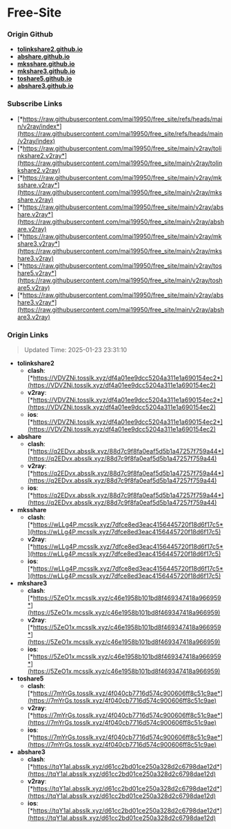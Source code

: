 # Free-Site

### Origin Github

- [**tolinkshare2.github.io**](https://github.com/tolinkshare2/tolinkshare2.github.io)
- [**abshare.github.io**](https://github.com/abshare/abshare.github.io)
- [**mksshare.github.io**](https://github.com/mksshare/mksshare.github.io)
- [**mkshare3.github.io**](https://github.com/mkshare3/mkshare3.github.io)
- [**toshare5.github.io**](https://github.com/toshare5/toshare5.github.io)
- [**abshare3.github.io**](https://github.com/abshare3/abshare3.github.io)

### Subscribe Links

- [*https://raw.githubusercontent.com/mai19950/free_site/refs/heads/main/v2ray/index*](https://raw.githubusercontent.com/mai19950/free_site/refs/heads/main/v2ray/index)
- [*https://raw.githubusercontent.com/mai19950/free_site/main/v2ray/tolinkshare2.v2ray*](https://raw.githubusercontent.com/mai19950/free_site/main/v2ray/tolinkshare2.v2ray)
- [*https://raw.githubusercontent.com/mai19950/free_site/main/v2ray/mksshare.v2ray*](https://raw.githubusercontent.com/mai19950/free_site/main/v2ray/mksshare.v2ray)
- [*https://raw.githubusercontent.com/mai19950/free_site/main/v2ray/abshare.v2ray*](https://raw.githubusercontent.com/mai19950/free_site/main/v2ray/abshare.v2ray)
- [*https://raw.githubusercontent.com/mai19950/free_site/main/v2ray/mkshare3.v2ray*](https://raw.githubusercontent.com/mai19950/free_site/main/v2ray/mkshare3.v2ray)
- [*https://raw.githubusercontent.com/mai19950/free_site/main/v2ray/toshare5.v2ray*](https://raw.githubusercontent.com/mai19950/free_site/main/v2ray/toshare5.v2ray)
- [*https://raw.githubusercontent.com/mai19950/free_site/main/v2ray/abshare3.v2ray*](https://raw.githubusercontent.com/mai19950/free_site/main/v2ray/abshare3.v2ray)

### Origin Links

> Updated Time: 2025-01-23 23:31:10

- **tolinkshare2**
  - **clash**: [*https://VDVZNi.tosslk.xyz/df4a01ee9dcc5204a311e1a690154ec2*](https://VDVZNi.tosslk.xyz/df4a01ee9dcc5204a311e1a690154ec2)
  - **v2ray**: [*https://VDVZNi.tosslk.xyz/df4a01ee9dcc5204a311e1a690154ec2*](https://VDVZNi.tosslk.xyz/df4a01ee9dcc5204a311e1a690154ec2)
  - **ios**: [*https://VDVZNi.tosslk.xyz/df4a01ee9dcc5204a311e1a690154ec2*](https://VDVZNi.tosslk.xyz/df4a01ee9dcc5204a311e1a690154ec2)
- **abshare**
  - **clash**: [*https://q2EDvx.absslk.xyz/88d7c9f8fa0eaf5d5b1a47257f759a44*](https://q2EDvx.absslk.xyz/88d7c9f8fa0eaf5d5b1a47257f759a44)
  - **v2ray**: [*https://q2EDvx.absslk.xyz/88d7c9f8fa0eaf5d5b1a47257f759a44*](https://q2EDvx.absslk.xyz/88d7c9f8fa0eaf5d5b1a47257f759a44)
  - **ios**: [*https://q2EDvx.absslk.xyz/88d7c9f8fa0eaf5d5b1a47257f759a44*](https://q2EDvx.absslk.xyz/88d7c9f8fa0eaf5d5b1a47257f759a44)
- **mksshare**
  - **clash**: [*https://wLLg4P.mcsslk.xyz/7dfce8ed3eac4156445720f18d6f17c5*](https://wLLg4P.mcsslk.xyz/7dfce8ed3eac4156445720f18d6f17c5)
  - **v2ray**: [*https://wLLg4P.mcsslk.xyz/7dfce8ed3eac4156445720f18d6f17c5*](https://wLLg4P.mcsslk.xyz/7dfce8ed3eac4156445720f18d6f17c5)
  - **ios**: [*https://wLLg4P.mcsslk.xyz/7dfce8ed3eac4156445720f18d6f17c5*](https://wLLg4P.mcsslk.xyz/7dfce8ed3eac4156445720f18d6f17c5)
- **mkshare3**
  - **clash**: [*https://5ZeO1x.mcsslk.xyz/c46e1958b101bd8f469347418a966959*](https://5ZeO1x.mcsslk.xyz/c46e1958b101bd8f469347418a966959)
  - **v2ray**: [*https://5ZeO1x.mcsslk.xyz/c46e1958b101bd8f469347418a966959*](https://5ZeO1x.mcsslk.xyz/c46e1958b101bd8f469347418a966959)
  - **ios**: [*https://5ZeO1x.mcsslk.xyz/c46e1958b101bd8f469347418a966959*](https://5ZeO1x.mcsslk.xyz/c46e1958b101bd8f469347418a966959)
- **toshare5**
  - **clash**: [*https://7mYrGs.tosslk.xyz/4f040cb7716d574c900606ff8c51c9ae*](https://7mYrGs.tosslk.xyz/4f040cb7716d574c900606ff8c51c9ae)
  - **v2ray**: [*https://7mYrGs.tosslk.xyz/4f040cb7716d574c900606ff8c51c9ae*](https://7mYrGs.tosslk.xyz/4f040cb7716d574c900606ff8c51c9ae)
  - **ios**: [*https://7mYrGs.tosslk.xyz/4f040cb7716d574c900606ff8c51c9ae*](https://7mYrGs.tosslk.xyz/4f040cb7716d574c900606ff8c51c9ae)
- **abshare3**
  - **clash**: [*https://tqY1al.absslk.xyz/d61cc2bd01ce250a328d2c6798dae12d*](https://tqY1al.absslk.xyz/d61cc2bd01ce250a328d2c6798dae12d)
  - **v2ray**: [*https://tqY1al.absslk.xyz/d61cc2bd01ce250a328d2c6798dae12d*](https://tqY1al.absslk.xyz/d61cc2bd01ce250a328d2c6798dae12d)
  - **ios**: [*https://tqY1al.absslk.xyz/d61cc2bd01ce250a328d2c6798dae12d*](https://tqY1al.absslk.xyz/d61cc2bd01ce250a328d2c6798dae12d)
